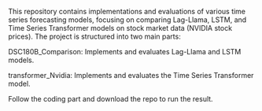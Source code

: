 This repository contains implementations and evaluations of various time series forecasting models, focusing on comparing Lag-Llama, LSTM, and Time Series Transformer models on stock market data (NVIDIA stock prices). The project is structured into two main parts:

DSC180B_Comparison: Implements and evaluates Lag-Llama and LSTM models.

transformer_Nvidia: Implements and evaluates the Time Series Transformer model.

Follow the coding part and download the repo to run the result.
